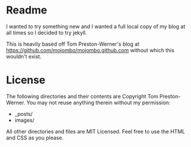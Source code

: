 Readme
======

I wanted to try something new and I wanted a full local copy of my blog at all times so I decided to try jekyll.

This is heavily based off Tom Preston-Werner's blog at https://github.com/mojombo/mojombo.github.com without which this wouldn't exist.

License
=======

The following directories and their contents are Copyright Tom Preston-Werner. You may not reuse anything therein without my permission:

* _posts/
* images/

All other directories and files are MIT Licensed. Feel free to use the HTML and CSS as you please.
